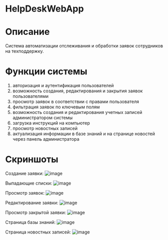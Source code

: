 # HelpDeskWebApp

# Описание

Система автоматизации отслеживания и обработки заявок сотрудников на техподдержку.

# Функции системы

1. авторизация и аутентификация пользователей
2. возможность создания, редактирования и закрытия заявок пользователями
3. просмотр заявок в соответствии с правами пользователя
4. фильтрация заявок по ключевым полям
5. возможность создания и редактирования учетных записей администратором системы
6. загрузка инструкций на компьютер
7. просмотр новостных записей
8. актуализация информации в базе знаний и на странице новостей через панель администратора

# Скриншоты

Создание заявки:
![image](https://user-images.githubusercontent.com/72666923/236683559-7947ba1c-dfad-4aa6-a288-75096547c96d.png)

Выпадающие списки:
![image](https://user-images.githubusercontent.com/72666923/236683595-aaf8de28-b9b2-44d0-931d-0335962f6b43.png)

Просмотр заявок:
![image](https://user-images.githubusercontent.com/72666923/236683599-52a71f09-4ec7-4fc5-86ca-32fbe974b6fe.png)

Редактирование заявки:
![image](https://user-images.githubusercontent.com/72666923/236683619-327f2262-2f3e-4914-bcdd-e5e6a189dc8e.png)

Просмотр закрытой заявки:
![image](https://user-images.githubusercontent.com/72666923/236683714-53ba4e04-1856-47b5-9669-6b08dbe0de25.png)

Страница базы знаний:
![image](https://user-images.githubusercontent.com/72666923/236683725-ce14477e-b264-4277-8023-477da6403b81.png)

Страница новостных записей:
![image](https://user-images.githubusercontent.com/72666923/236683735-1ea33ce4-d05d-4223-8728-5010e4e8083f.png)







